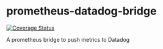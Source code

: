 # prometheus-datadog-bridge

[![Coverage Status](https://coveralls.io/repos/github/chris-zen/prometheus-datadog-bridge/badge.svg)](https://coveralls.io/github/chris-zen/prometheus-datadog-bridge)

A prometheus bridge to push metrics to Datadog
